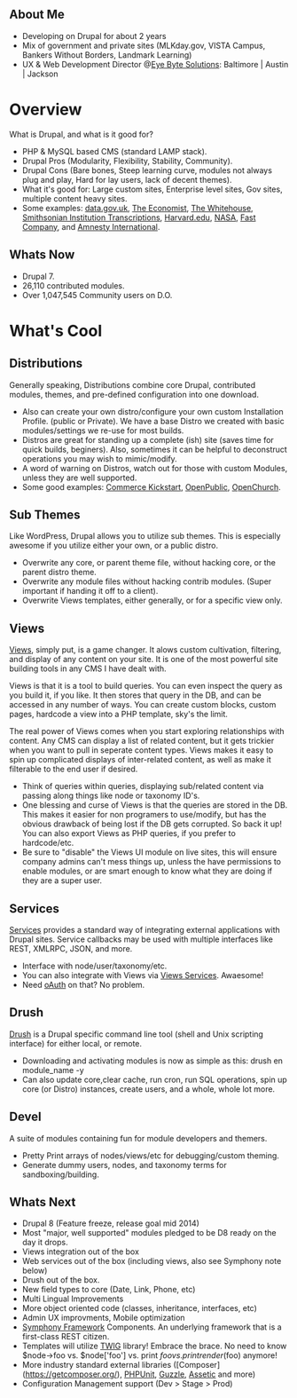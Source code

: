 About Me
--------
* Developing on Drupal for about 2 years
* Mix of government and private sites (MLKday.gov, VISTA Campus, Bankers Without Borders, Landmark Learning)
* UX & Web Development Director @[Eye Byte Solutions](http://eyebytesolutions.com/): Baltimore | Austin | Jackson 

Overview
========
What is Drupal, and what is it good for?
* PHP & MySQL based CMS (standard LAMP stack).
* Drupal Pros (Modularity, Flexibility, Stability, Community).
* Drupal Cons (Bare bones, Steep learning curve, modules not always plug and play, Hard for lay users, lack of decent themes).
* What it's good for: Large custom sites, Enterprise level sites, Gov sites, multiple content heavy sites.
* Some examples: [data.gov.uk](http://data.gov.uk), [The Economist](https://drupal.org/node/915102), [The Whitehouse](http://www.whitehouse.gov/), [Smithsonian Institution Transcriptions](http://transcription.si.edu/), [Harvard.edu](http://www.harvard.edu/), [NASA](http://www.nasa.gov/), [Fast Company](http://www.fastcompany.com/), and [Amnesty International](http://www.amnesty.org/).

Whats Now
-------
* Drupal 7.
* 26,110 contributed modules.
* Over 1,047,545 Community users on D.O.

What's Cool
==========

Distributions
----------
Generally speaking, Distributions combine core Drupal, contributed modules, themes, and pre-defined configuration into one download.
* Also can create your own distro/configure your own custom Installation Profile. (public or Private). We have a base Distro we created with basic modules/settings we re-use for most builds.
* Distros are great for standing up a complete (ish) site (saves time for quick builds, beginers). Also, sometimes it can be helpful to deconstruct operations you may wish to mimic/modify.
* A word of warning on Distros, watch out for those with custom Modules, unless they are well supported.
* Some good examples: [Commerce Kickstart](https://drupal.org/project/commerce_kickstart), [OpenPublic](https://drupal.org/project/openpublic), [OpenChurch](https://drupal.org/project/openchurch).

Sub Themes
----------
Like WordPress, Drupal allows you to utilize sub themes. This is especially awesome if you utilize either your own, or a public distro.
* Overwrite any core, or parent theme file, without hacking core, or the parent distro theme.
* Overwrite any module files without hacking contrib modules. (Super important if handing it off to a client).
* Overwrite Views templates, either generally, or for a specific view only.

Views
----------
[Views](https://drupal.org/project/views), simply put, is a game changer. It alows custom cultivation, filtering, and display of any content on your site. It is one of the most powerful site building tools in any CMS I have dealt with.

Views is that it is a tool to build queries. You can even inspect the query as you build it, if you like. It then stores that query in the DB, and can be accessed in any number of ways. You can create custom blocks, custom pages, hardcode a view into a PHP template, sky's the limit.

The real power of Views comes when you start exploring relationships with content. Any CMS can display a list of related content, but it gets trickier when you want to pull in seperate content types. Views makes it easy to spin up complicated displays of inter-related content, as well as make it filterable to the end user if desired.

* Think of queries within queries, displaying sub/related content via passing along things like node or taxonomy ID's.
* One blessing and curse of Views is that the queries are stored in the DB. This makes it easier for non programers to use/modify, but has the obvious drawback of being lost if the DB gets corrupted. So back it up! You can also export Views as PHP queries, if you prefer to hardcode/etc.
* Be sure to "disable" the Views UI module on live sites, this will ensure company admins can't mess things up, unless the have permissions to enable modules, or are smart enough to know what they are doing if they are a super user.

Services
----------
[Services](https://drupal.org/project/services) provides a standard way of integrating external applications with Drupal sites. Service callbacks may be used with multiple interfaces like REST, XMLRPC, JSON, and more.
* Interface with node/user/taxonomy/etc.
* You can also integrate with Views via [Views Services](https://drupal.org/project/services_views). Awaesome!
* Need [oAuth](https://drupal.org/project/oauth) on that? No problem.

Drush
----------
[Drush](http://www.drush.org/) is a Drupal specific command line tool (shell and Unix scripting interface) for either local, or remote.
* Downloading and activating modules is now as simple as this: drush en module_name -y
* Can also update core,clear cache, run cron, run SQL operations, spin up core (or Distro) instances, create users, and a whole, whole lot more.

Devel
---------
A suite of modules containing fun for module developers and themers.
* Pretty Print arrays of nodes/views/etc for debugging/custom theming.
* Generate dummy users, nodes, and taxonomy terms for sandboxing/building.

Whats Next
-------
* Drupal 8 (Feature freeze, release goal mid 2014)
* Most "major, well supported" modules pledged to be D8 ready on the day it drops.
* Views integration out of the box
* Web services out of the box (including views, also see Symphony note below)
* Drush out of the box.
* New field types to core (Date, Link, Phone, etc)
* Multi Lingual Improvements
* More object oriented code (classes, inheritance, interfaces, etc)
* Admin UX improvments, Mobile optimization
* [Symphony Framework](http://symfony.com/) Components. An underlying framework that is a first-class REST citizen.
* Templates will utilize [TWIG](http://twig.sensiolabs.org/) library! Embrace the brace. No need to know $node->foo vs. $node['foo'] vs. print $foo vs. print render($foo) anymore!
* More industry standard external libraries ([Composer]
(https://getcomposer.org/), [PHPUnit](http://phpunit.de/), [Guzzle](http://guzzle.readthedocs.org/en/latest/#), [Assetic](http://symfony.com/doc/current/cookbook/assetic/asset_management.html) and more)
* Configuration Management support (Dev > Stage > Prod)
